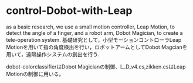 # control-Dobot-with-Leap
as a basic research, we use a small motion controller, Leap Motion, to detect the angle of a finger, and a robot arm, Dobot Magician, to create a tele-operation system.
基礎研究として，小型モーションコントローラLeap Motionを用いて指の角度検出を行い，ロボットアームとしてDobot Magcianを用いて，遠隔操作システムの創出を行う．

dobot-colorclassifierはDobot Magicianの制御、L_D_v4.cs,zikken.csはLeap Motionの制御に用いる。
